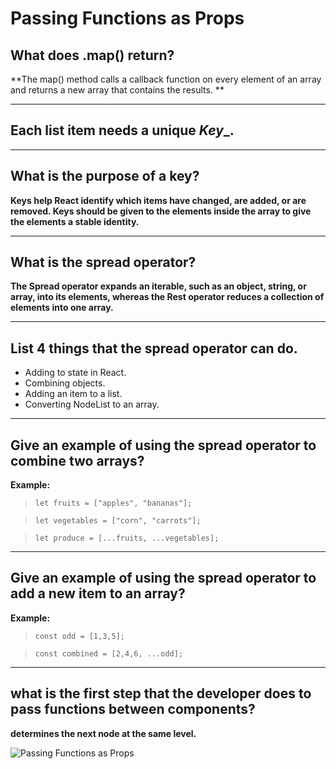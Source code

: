 # Passing Functions as Props

## What does .map() return?

**The map() method calls a callback function on every element of an array and returns a new array that contains the results.
**

***

## Each list item needs a unique _Key__.

***

## What is the purpose of a key?

**Keys help React identify which items have changed, are added, or are removed. Keys should be given to the elements inside the array to give the elements a stable identity.**

***

## What is the spread operator?

**The Spread operator expands an iterable, such as an object, string, or array, into its elements, whereas the Rest operator reduces a collection of elements into one array.**

***

## List 4 things that the spread operator can do.

* Adding to state in React.
* Combining objects.
* Adding an item to a list.
* Converting NodeList to an array.

***

## Give an example of using the spread operator to combine two arrays?

**Example:**

> `let fruits = ["apples", "bananas"];`

> `let vegetables = ["corn", "carrots"];`

> `let produce = [...fruits, ...vegetables];`

***

## Give an example of using the spread operator to add a new item to an array?

**Example:**

> `const odd = [1,3,5];`

> `const combined = [2,4,6, ...odd];`

***

## what is the first step that the developer does to pass functions between components?

**determines the next node at the same level.**

![Passing Functions as Props](https://i.ytimg.com/vi/szmS_M-BMls/mqdefault.jpg)

